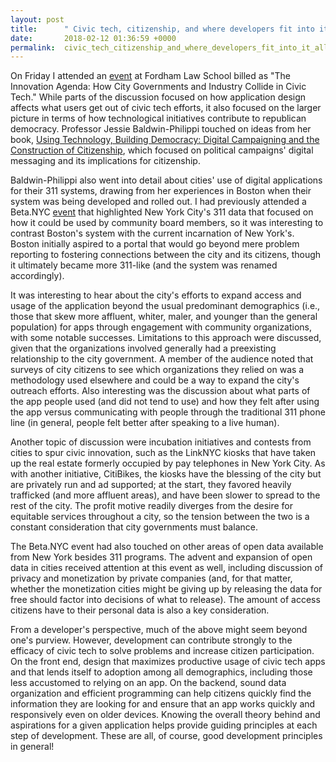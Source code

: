```yaml
---
layout: post
title:      " Civic tech, citizenship, and where developers fit into it all"
date:       2018-02-12 01:36:59 +0000
permalink:  civic_tech_citizenship_and_where_developers_fit_into_it_all
---
```



On Friday I attended an [event](https://www.eventbrite.com/e/the-innovation-agenda-how-city-governments-and-industry-collide-in-civic-tech-tickets-42132231639#) at Fordham Law School billed as "The Innovation Agenda: How City Governments and Industry Collide in Civic Tech." While parts of the discussion focused on how application design affects what users get out of civic tech efforts, it also focused on the larger picture in terms of how technological initiatives contribute to republican democracy. Professor Jessie Baldwin-Philippi touched on ideas from her book, [Using Technology, Building Democracy: Digital Campaigning and the Construction of Citizenship](http://www.amazon.com/dp/0190231920), which focused on political campaigns' digital messaging and its implications for citizenship.

Baldwin-Philippi also went into detail about cities' use of digital applications for their 311 systems, drawing from her experiences in Boston when their system was being developed and rolled out. I had previously attended a Beta.NYC [event](http://www.samcode.org/tech_and_the_city_ed_note_sorry) that highlighted New York City's 311 data that focused on how it could be used by community board members, so it was interesting to contrast Boston's system with the current incarnation of New York's. Boston initially aspired to a portal that would go beyond mere problem reporting to fostering connections between the city and its citizens, though it ultimately became more 311-like (and the system was renamed accordingly).

It was interesting to hear about the city's efforts to expand access and usage of the application beyond the usual predominant demographics (i.e., those that skew more affluent, whiter, maler, and younger than the general population) for apps through engagement with community organizations, with some notable successes. Limitations to this approach were discussed, given that the organizations involved generally had a preexisting relationship to the city government. A member of the audience noted that surveys of city citizens to see which organizations they relied on was a methodology used elsewhere and could be a way to expand the city's outreach efforts. Also interesting was the discussion about what parts of the app people used (and did not tend to use) and how they felt after using the app versus communicating with people through the traditional 311 phone line (in general, people felt better after speaking to a live human).

Another topic of discussion were incubation initiatives and contests from cities to spur civic innovation, such as the LinkNYC kiosks that have taken up the real estate formerly occupied by pay telephones in New York City. As with another initiative, CitiBikes, the kiosks have the blessing of the city but are privately run and ad supported; at the start, they favored heavily trafficked (and more affluent areas), and have been slower to spread to the rest of the city. The profit motive readily diverges from the desire for equitable services throughout a city, so the tension between the two is a constant consideration that city governments must balance.

The Beta.NYC event had also touched on other areas of open data available from New York besides 311 programs. The advent and expansion of open data in cities received attention at this event as well, including discussion of privacy and monetization by private companies (and, for that matter, whether the monetization cities might be giving up by releasing the data for free should factor into decisions of what to release). The amount of access citizens have to their personal data is also a key consideration.

From a developer's perspective, much of the above might seem beyond one's purview. However, development can contribute strongly to the efficacy of civic tech to solve problems and increase citizen participation. On the front end, design that maximizes productive usage of civic tech apps and that lends itself to adoption among all demographics, including those less accustomed to relying on an app. On the backend, sound data organization and efficient programming can help citizens quickly find the information they are looking for and ensure that an app works quickly and responsively even on older devices. Knowing the overall theory behind and aspirations for a given application helps provide guiding principles at each step of development. These are all, of course, good development principles in general!
